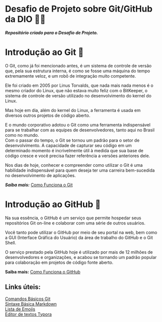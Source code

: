 # Desafio de Projeto sobre Git/GitHub da DIO 👩‍💻
<b><i>Repositório criado para o Desafio de Projeto.</i></b>

# Introdução ao Git 🧡
O Git, como já foi mencionado antes, é um sistema de controle de versão que, pela sua estrutura interna, é como se fosse uma máquina do tempo extremamente veloz, e um robô de integração muito competente.

Ele foi criado em 2005 por Linus Torvalds, que nada mais nada menos é o mesmo criador do Linux, que não estava muito feliz com o BitKeeper, o sistema de controle de versão utilizado no desenvolvimento do kernel do Linux.

Mas hoje em dia, além do kernel do Linux, a ferramenta é usada em diversos outros projetos de código aberto.

E o mundo corporativo adotou o Git como uma ferramenta indispensável para se trabalhar com as equipes de desenvolvedores, tanto aqui no Brasil como no mundo.<br>
Com o passar do tempo, o Git se tornou um padrão para o setor de desenvolvimento. A capacidade de capturar seu código em um determinado momento é incrivelmente útil à medida que sua base de código cresce e você precisa fazer referência a versões anteriores dele.

Nos dias de hoje, conhecer e compreender como utilizar o Git é uma habilidade indispensável para quem deseja ter uma carreira bem-sucedida no desenvolvimento de aplicações.

<b><i>Saiba mais:</b></i> [Como Funciona o Git](https://blog.dankicode.com/introducao-ao-git-e-github/#como-funciona-o-git)

# Introdução ao GitHub 🧡
Na sua essência, o GitHub é um serviço que permite hospedar seus repositórios Git on-line e colaborar com uma série de outros usuários.

Você tanto pode utilizar o GitHub por meio de seu portal na web, bem como a GUI (Interface Gráfica do Usuário) da área de trabalho do GitHub e o Git Shell.

O serviço prestado pela GitHub hoje é utilizado por mais de 12 milhões de desenvolvedores e organizações, e acabou se tornando um padrão popular para colaboração em projetos de código fonte aberto.

<b>Saiba mais:</b></i> [Como Funciona o GitHub](https://blog.dankicode.com/introducao-ao-git-e-github/#como-funciona-o-github)

## Links úteis:
[Comandos Básicos Git](https://comandosgit.github.io/) <br>
[Sintaxe Básica Markdown](https://www.markdownguide.org/basic-syntax/) <br>
[Lista de Emojis](https://www.emojiall.com/pt/all-cate) <br>
[Editor de textos Typora](https://typora.io/)
